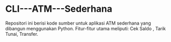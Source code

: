 # CLI---ATM---Sederhana
Repositori ini berisi kode sumber untuk aplikasi ATM sederhana yang dibangun menggunakan Python. Fitur-fitur utama meliputi:  Cek Saldo , Tarik Tunai, Transfer.

